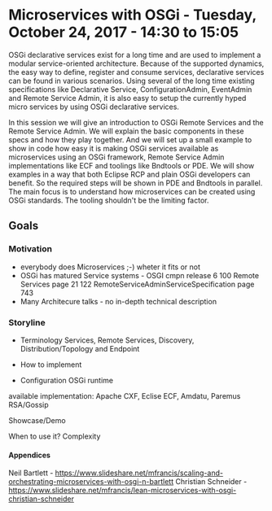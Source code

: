 # Microservices with OSGi - Tuesday, October 24, 2017 - 14:30 to 15:05

OSGi declarative services exist for a long time and are used to implement a modular service-oriented architecture. Because of the supported dynamics, the easy way to define, register and consume services, declarative services can be found in various scenarios. Using several of the long time existing specifications like Declarative Service, ConfigurationAdmin, EventAdmin and Remote Service Admin, it is also easy to setup the currently hyped micro services by using OSGi declarative services.

In this session we will give an introduction to OSGi Remote Services and the Remote Service Admin. We will explain the basic components in these specs and how they play together. And we will set up a small example to show in code how easy it is making OSGi services available as microservices using an OSGi framework, Remote Service Admin implementations like ECF and toolings like Bndtools or PDE.
We will show examples in a way that both Eclipse RCP and plain OSGi developers can benefit. So the required steps will be shown in PDE and Bndtools in parallel. The main focus is to understand how microservices can be created using OSGi standards. The tooling shouldn't be the limiting factor.

## Goals

### Motivation

- everybody does Microservices ;-) wheter it fits or not
- OSGi has matured Service systems - OSGI cmpn release 6
	100 Remote Services page 21
	122 RemoteServiceAdminServiceSpecification page 743
- Many Architecure talks - no in-depth technical description

### Storyline

- Terminology
Services, Remote Services, Discovery, Distribution/Topology and Endpoint

- How to implement
- Configuration OSGi runtime

available implementation: Apache CXF, Eclise ECF, Amdatu, Paremus RSA/Gossip

Showcase/Demo

When to use it? Complexity

#### Appendices
Neil Bartlett - https://www.slideshare.net/mfrancis/scaling-and-orchestrating-microservices-with-osgi-n-bartlett
Christian Schneider - https://www.slideshare.net/mfrancis/lean-microservices-with-osgi-christian-schneider


 